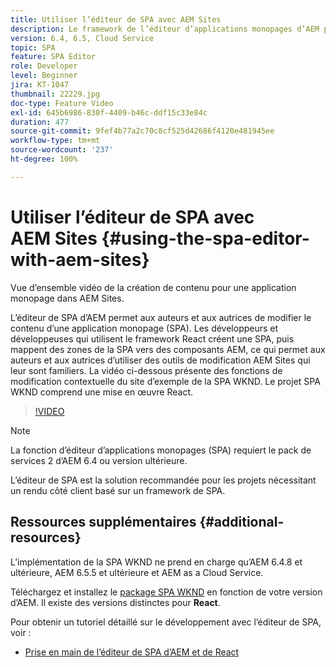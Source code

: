 ```yaml
---
title: Utiliser l’éditeur de SPA avec AEM Sites
description: Le framework de l’éditeur d’applications monopages d’AEM permet aux auteurs et aux autrices de modifier le contenu d’une application monopage, aussi appelée SPA. Les développeurs et les développeuses qui utilisent les frameworks React créent une SPA, puis mappent des zones de la SPA vers des composants AEM, ce qui permet aux auteurs et aux autrices d’utiliser des outils de modification AEM Sites qui leur sont familiers.
version: 6.4, 6.5, Cloud Service
topic: SPA
feature: SPA Editor
role: Developer
level: Beginner
jira: KT-1047
thumbnail: 22229.jpg
doc-type: Feature Video
exl-id: 645b6986-830f-4409-b46c-ddf15c33e84c
duration: 477
source-git-commit: 9fef4b77a2c70c8cf525d42686f4120e481945ee
workflow-type: tm+mt
source-wordcount: '237'
ht-degree: 100%

---
```


# Utiliser l’éditeur de SPA avec AEM Sites {#using-the-spa-editor-with-aem-sites}

Vue d’ensemble vidéo de la création de contenu pour une application monopage dans AEM Sites.

L’éditeur de SPA d’AEM permet aux auteurs et aux autrices de modifier le contenu d’une application monopage (SPA). Les développeurs et développeuses qui utilisent le framework React créent une SPA, puis mappent des zones de la SPA vers des composants AEM, ce qui permet aux auteurs et aux autrices d’utiliser des outils de modification AEM Sites qui leur sont familiers. La vidéo ci-dessous présente des fonctions de modification contextuelle du site d’exemple de la SPA WKND. Le projet SPA WKND comprend une mise en œuvre React.

>[!VIDEO](https://video.tv.adobe.com/v/22229?quality=12&learn=on)

>[!NOTE]
>
> La fonction d’éditeur d’applications monopages (SPA) requiert le pack de services 2 d’AEM 6.4 ou version ultérieure.
>
> L’éditeur de SPA est la solution recommandée pour les projets nécessitant un rendu côté client basé sur un framework de SPA.

## Ressources supplémentaires {#additional-resources}

L’implémentation de la SPA WKND ne prend en charge qu’AEM 6.4.8 et ultérieure, AEM 6.5.5 et ultérieure et AEM as a Cloud Service.

Téléchargez et installez le [package SPA WKND](https://github.com/adobe/aem-guides-wknd-spa/releases) en fonction de votre version d’AEM. Il existe des versions distinctes pour **React**.

Pour obtenir un tutoriel détaillé sur le développement avec l’éditeur de SPA, voir :

* [Prise en main de l’éditeur de SPA d’AEM et de React](https://experienceleague.adobe.com/docs/experience-manager-learn/getting-started-with-aem-headless/spa-editor/react/overview.html?lang=fr)
